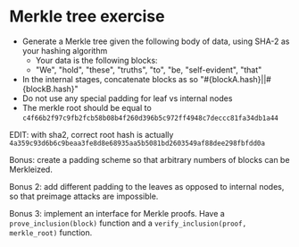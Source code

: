 # Merkle tree exercise

* Generate a Merkle tree given the following body of data, using SHA-2 as your hashing algorithm
  - Your data is the following blocks:
  - "We", "hold", "these", "truths", "to", "be, "self-evident", "that"
* In the internal stages, concatenate blocks as so "#{blockA.hash}||#{blockB.hash}"
* Do not use any special padding for leaf vs internal nodes
* The merkle root should be equal to `c4f66b2f97c9fb2fcb58b08b4f260d396b5c972ff4948c7deccc81fa34db1a44`

EDIT: with sha2, correct root hash is actually `4a359c93d6b6c9beaa3fe8d8e68935aa5b5081bd2603549af88dee298fbfdd0a`

Bonus: create a padding scheme so that arbitrary numbers of blocks can be Merkleized.

Bonus 2: add different padding to the leaves as opposed to internal nodes, so that preimage attacks are impossible.

Bonus 3: implement an interface for Merkle proofs. Have a `prove_inclusion(block)` function and a `verify_inclusion(proof, merkle_root)` function.
